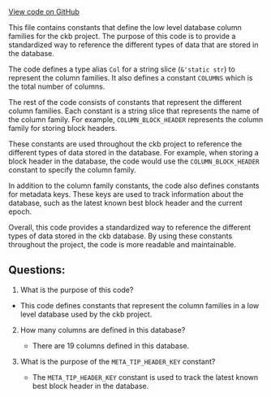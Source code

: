 [View code on GitHub](https://github.com/nervosnetwork/ckb/blob/develop/db-schema/src/lib.rs)

This file contains constants that define the low level database column families for the ckb project. The purpose of this code is to provide a standardized way to reference the different types of data that are stored in the database.

The code defines a type alias `Col` for a string slice (`&'static str`) to represent the column families. It also defines a constant `COLUMNS` which is the total number of columns.

The rest of the code consists of constants that represent the different column families. Each constant is a string slice that represents the name of the column family. For example, `COLUMN_BLOCK_HEADER` represents the column family for storing block headers.

These constants are used throughout the ckb project to reference the different types of data stored in the database. For example, when storing a block header in the database, the code would use the `COLUMN_BLOCK_HEADER` constant to specify the column family.

In addition to the column family constants, the code also defines constants for metadata keys. These keys are used to track information about the database, such as the latest known best block header and the current epoch.

Overall, this code provides a standardized way to reference the different types of data stored in the ckb database. By using these constants throughout the project, the code is more readable and maintainable.
## Questions:
 1. What is the purpose of this code?
   - This code defines constants that represent the column families in a low level database used by the ckb project.

2. How many columns are defined in this database?
   - There are 19 columns defined in this database.

3. What is the purpose of the `META_TIP_HEADER_KEY` constant?
   - The `META_TIP_HEADER_KEY` constant is used to track the latest known best block header in the database.
